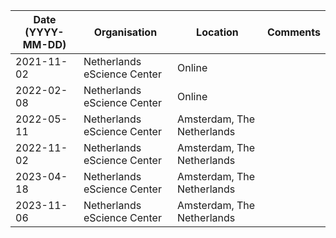 | Date (YYYY-MM-DD) | Organisation                | Location                   | Comments |
|-------------------|-----------------------------|----------------------------|----------|
| 2021-11-02        | Netherlands eScience Center | Online                     |          |
| 2022-02-08        | Netherlands eScience Center | Online                     |          |
| 2022-05-11        | Netherlands eScience Center | Amsterdam, The Netherlands |          |
| 2022-11-02        | Netherlands eScience Center | Amsterdam, The Netherlands |          |
| 2023-04-18        | Netherlands eScience Center | Amsterdam, The Netherlands |          |
| 2023-11-06        | Netherlands eScience Center | Amsterdam, The Netherlands |          |
